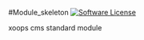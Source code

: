 #Module_skeleton
[![Software License](https://img.shields.io/badge/license-GPL-brightgreen.svg?style=flat)](LICENSE) 

xoops cms standard module
